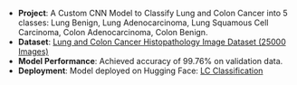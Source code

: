 - **Project**: A Custom CNN Model to Classify Lung and Colon Cancer into 5 classes: Lung Benign, Lung Adenocarcinoma, Lung Squamous Cell Carcinoma, Colon Adenocarcinoma, Colon Benign.
- **Dataset**: [Lung and Colon Cancer Histopathology Image Dataset (25000 Images)](https://www.kaggle.com/datasets/andrewmvd/lung-and-colon-cancer-histopathological-images)
- **Model Performance**: Achieved accuracy of 99.76% on validation data. 
- **Deployment**: Model deployed on Hugging Face: [LC Classification](https://huggingface.co/spaces/psinha823/Major_project)
